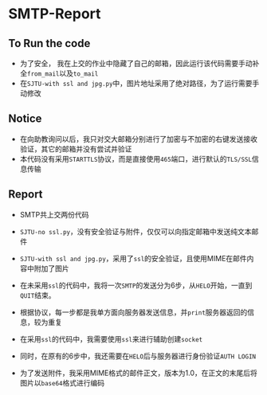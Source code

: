 # SMTP-Report

## To Run the code

- 为了安全， 我在上交的作业中隐藏了自己的邮箱，因此运行该代码需要手动补全`from_mail`以及`to_mail`
- 在`SJTU-with ssl and jpg.py`中，图片地址采用了绝对路径，为了运行需要手动修改



## Notice

- 在向助教询问以后，我只对交大邮箱分别进行了加密与不加密的右键发送接收验证，其它的邮箱并没有尝试并验证
- 本代码没有采用`STARTTLS`协议，而是直接使用`465`端口，进行默认的`TLS/SSL`信息传输

## Report

- SMTP共上交两份代码

- `SJTU-no ssl.py`，没有安全验证与附件，仅仅可以向指定邮箱中发送纯文本邮件

- `SJTU-with ssl and jpg.py`，采用了`ssl`的安全验证，且使用MIME在邮件内容中附加了图片

  

- 在未采用`ssl`的代码中，我将一次`SMTP`的发送分为6步，从`HELO`开始，一直到`QUIT`结束。
- 根据协议，每一步都是我单方面向服务器发送信息，并`print`服务器返回的信息，较为重复



- 在采用`ssl`的代码中，我需要使用`ssl`来进行辅助创建`socket`
- 同时，在原有的6步中，我还需要在`HELO`后与服务器进行身份验证`AUTH LOGIN`
- 为了发送附件，我采用MIME格式的邮件正文，版本为1.0，在正文的末尾后将图片以`base64`格式进行编码